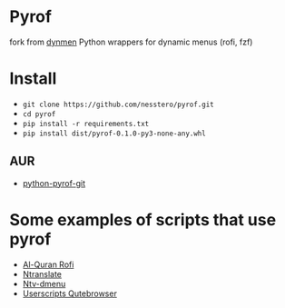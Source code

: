 # Pyrof
fork from [dynmen](https://github.com/frostidaho/dynmen)
Python wrappers for dynamic menus (rofi, fzf)

# Install
- `git clone https://github.com/nesstero/pyrof.git`
- `cd pyrof`
- `pip install -r requirements.txt`
- `pip install dist/pyrof-0.1.0-py3-none-any.whl`
## AUR
- [python-pyrof-git](https://aur.archlinux.org/packages/python-pyrof-git)

# Some examples of scripts that use pyrof
- [Al-Quran Rofi](https://github.com/nesstero/Al-Quran-Rofi)
- [Ntranslate](https://github.com/nesstero/ntranslate)
- [Ntv-dmenu](https://github.com/nesstero/NTV-DMENU)
- [Userscripts Qutebrowser](https://github.com/nesstero/userscripts-qutebrowser)
